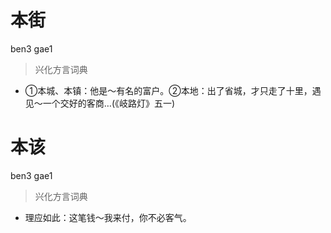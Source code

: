 # 本街
ben3 gae1
> 兴化方言词典
- ①本城、本镇：他是～有名的富户。②本地：出了省城，才只走了十里，遇见～一个交好的客商…(《岐路灯》五一)

# 本该
ben3 gae1
> 兴化方言词典
- 理应如此：这笔钱～我来付，你不必客气。
